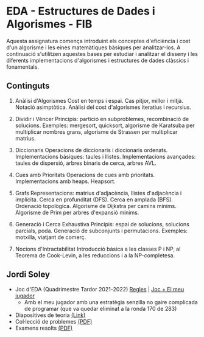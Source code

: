 # EDA - Estructures de Dades i Algorismes - FIB

Aquesta assignatura comença introduint els conceptes d'eficiència i cost d'un algorisme i les eines matemàtiques bàsiques per analitzar-los. A continuació s'utilitzen aquestes bases per estudiar i analitzar el disseny i les diferents implementacions d'algorismes i estructures de dades clàssics i fonamentals.

## Continguts

1. Anàlisi d'Algorismes
Cost en temps i espai. Cas pitjor, millor i mitjà. Notació asimptòtica. Anàlisi del cost d'algorismes iteratius i recursius.

2. Dividir i Vèncer
Principis: partició en subproblemes, recombinació de solucions. Exemples: mergesort, quicksort, algorisme de Karatsuba per multiplicar nombres grans, algorisme de Strassen per multiplicar matrius.

3. Diccionaris
Operacions de diccionaris i diccionaris ordenats. Implementacions bàsiques: taules i llistes. Implementacions avançades: taules de dispersió, arbres binaris de cerca, arbres AVL.

4. Cues amb Prioritats
Operacions de cues amb prioritats. Implementacions amb heaps. Heapsort.

5. Grafs
Representacions: matrius d'adjacència, llistes d'adjacència i implícita. Cerca en profunditat (DFS). Cerca en amplada (BFS). Ordenació topològica. Algorisme de Dijkstra per camins mínims. Algorisme de Prim per arbres d'expansió mínims.

6. Generació i Cerca Exhaustiva
Principis: espai de solucions, solucions parcials, poda. Generació de subconjunts i permutacions. Exemples: motxilla, viatjant de comerç.

7. Nocions d'Intractabilitat
Introducció bàsica a les classes P i NP, al Teorema de Cook-Levin, a les reduccions i a la NP-completesa.

## Jordi Soley

- Joc d'EDA (Quadrimestre Tardor 2021-2022) [Regles](/game_rules) | [Joc + El meu jugador](/game)
    - Amb el meu jugador amb una estratègia senzilla no gaire complicada de programar (que va quedar eliminat a la ronda 170 de 283)
- Diapositives de teoria [(Link)](/diapos_teoria)
- Col·lecció de problemes [(PDF)](col-problemes-eda.pdf)
- Examens resolts [(PDF)](examens-resolts-eda.pdf)
